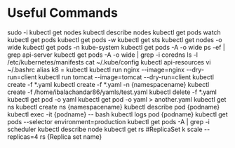 # Useful Commands
sudo -i
kubectl get nodes
kubectl describe nodes
kubectl get pods
watch kubectl get pods
kubectl get pods -w
kubectl get sts
kubectl get nodes -o wide
kubectl get pods -n kube-system
kubectl get pods -A -o wide
ps -ef | grep api-server
kubectl get pods -A -o wide | grep -i coredns
ls -l /etc/kubernetes/manifests
cat ~/.kube/config
kubectl api-resources
vi ~/.bashrc
alias k8 = kubectl
kubectl run nginx --image=nginx --dry-run=client
kubectl run tomcat --image=tomcat --dry-run=client
kubectl create -f *.yaml
kubectl create -f *.yaml -n {namespacename}
kubectl create -f /home/ibalachandar86/yamls/test.yaml
kubectl delete -f *.yaml
kubectl get pod -o yaml
kubectl get pod -o yaml > another.yaml
kubectl get ns
kubectl create ns {namespacename}
kubectl describe pod {podname}
kubectl exec -it {podname} -- bash
kubectl logs pod {podname}
kubectl get pods --selector environment=production
kubectl get pods -A | grep -i scheduler
kubectl describe node
kubectl get rs #ReplicaSet
k scale --replicas=4 rs {Replica set name}
